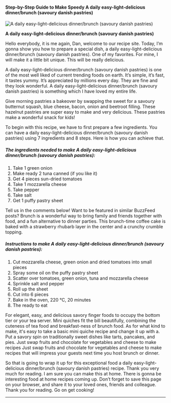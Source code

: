             

#### Step-by-Step Guide to Make Speedy A daily easy-light-delicious dinner/brunch (savoury danish pastries)

![A daily easy-light-delicious dinner/brunch (savoury danish pastries)](https://img-global.cpcdn.com/recipes/f0de4102605f544d/751x532cq70/a-daily-easy-light-delicious-dinnerbrunch-savoury-danish-pastries-recipe-main-photo.jpg)

**A daily easy-light-delicious dinner/brunch (savoury danish pastries)**

Hello everybody, it is me again, Dan, welcome to our recipe site. Today, I’m gonna show you how to prepare a special dish, a daily easy-light-delicious dinner/brunch (savoury danish pastries). One of my favorites. For mine, I will make it a little bit unique. This will be really delicious.

A daily easy-light-delicious dinner/brunch (savoury danish pastries) is one of the most well liked of current trending foods on earth. It’s simple, it’s fast, it tastes yummy. It’s appreciated by millions every day. They are fine and they look wonderful. A daily easy-light-delicious dinner/brunch (savoury danish pastries) is something which I have loved my entire life.

Give morning pastries a bakeover by swapping the sweet for a savoury butternut squash, blue cheese, bacon, onion and beetroot filling. These hazelnut pastries are super easy to make and very delicious. These pastries make a wonderful snack for kids!

To begin with this recipe, we have to first prepare a few ingredients. You can have a daily easy-light-delicious dinner/brunch (savoury danish pastries) using 7 ingredients and 8 steps. Here is how you can achieve that.

##### The ingredients needed to make A daily easy-light-delicious dinner/brunch (savoury danish pastries):

1.  Take 1 green onion
2.  Make ready 2 tuna canned (if you like it)
3.  Get 4 pieces sun-dried tomatoes
4.  Take 1 mozzarella cheese
5.  Take pepper
6.  Take salt
7.  Get 1 puffy pastry sheet

Tell us in the comments below! Want to be featured in similar BuzzFeed posts? Brunch is a wonderful way to bring family and friends together with food, and a fun alternative to dinner parties. This brunch-time coffee cake is baked with a strawberry rhubarb layer in the center and a crunchy crumble topping.

##### Instructions to make A daily easy-light-delicious dinner/brunch (savoury danish pastries):

1.  Cut mozzarella cheese, green onion and dried tomatoes into small pieces
2.  Spray some oil on the puffy pastry sheet
3.  Scatter over tomatoes, green onion, tuna and mozzarella cheese
4.  Sprinkle salt and pepper
5.  Roll up the sheet
6.  Cut into 6 pieces
7.  Bake in the oven, 220 °C, 20 minutes
8.  The ready to eat

For elegant, easy, and delicious savory finger foods to occupy the bottom tier or your tea server. Mini quiches fit the bill beautifully, combining the cuteness of tea food and breakfast-ness of brunch food. As for what kind to make, it's easy to take a basic mini quiche recipe and change it up with a. Put a savory spin on traditionally sweet dishes like tarts, pancakes, and pies. Just swap fruits and chocolate for vegetables and cheese to make recipes Just swap fruits and chocolate for vegetables and cheese to make recipes that will impress your guests next time you host brunch or dinner.

So that is going to wrap it up for this exceptional food a daily easy-light-delicious dinner/brunch (savoury danish pastries) recipe. Thank you very much for reading. I am sure you can make this at home. There is gonna be interesting food at home recipes coming up. Don’t forget to save this page on your browser, and share it to your loved ones, friends and colleague. Thank you for reading. Go on get cooking!

* * *